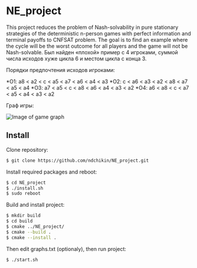 # NE_project
This project reduces the problem of Nash-solvability in pure stationary strategies of the deterministic n-person games with perfect information and terminal payoffs to CNFSAT problem. The goal is to find an example where the cycle will be the worst outcome for all players and the game will not be Nash-solvable.
Был найден «плохой» пример с 4 игроками, суммой числа исходов хуже цикла 6 и местом цикла с конца 3. 

Порядки предпочтения исходов игроками:

*O1: a8 < a2 < c < a5 < a7 < a6 < a4 < a3
*O2: c < a6 < a3 < a2 < a8 < a7 < a5 < a4
*O3: a7 < a5 < c < a8 < a6 < a4 < a3 < a2
*O4: a6 < a8 < c < a7 < a5 < a4 < a3 < a2

Граф игры:

![Image of game graph](https://github.com/ndchikin/NE_project/blob/master/graph.png)
## Install
Clone repository:
```sh
$ git clone https://github.com/ndchikin/NE_project.git
```
Install required packages and reboot:
```sh
$ cd NE_project
$ ./install.sh
$ sudo reboot
```
Build and install project:
```sh
$ mkdir build
$ cd build
$ cmake ../NE_project/
$ cmake --build .
$ cmake --install .
```
Then edit graphs.txt (optionaly), then run project:
```sh
$ ./start.sh
```
